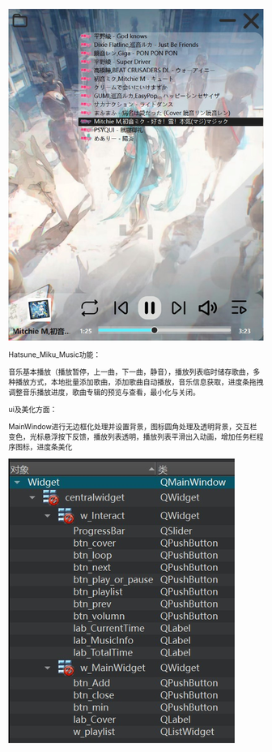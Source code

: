 ![image](https://github.com/dire-just-boom/Hatsune_Miku_player_with_Qt6/blob/main/doc/Preview.jpg)

Hatsune_Miku_Music功能：

音乐基本播放（播放暂停，上一曲，下一曲，静音），播放列表临时储存歌曲，多种播放方式，本地批量添加歌曲，添加歌曲自动播放，音乐信息获取，进度条拖拽调整音乐播放进度，歌曲专辑的预览与查看，最小化与关闭。

 

ui及美化方面：

MainWindow进行无边框化处理并设置背景，图标圆角处理及透明背景，交互栏变色，光标悬浮按下反馈，播放列表透明，播放列表平滑出入动画，增加任务栏程序图标，进度条美化

![image](https://github.com/dire-just-boom/Hatsune_Miku_player_with_Qt6/blob/main/doc/UI.jpg)
